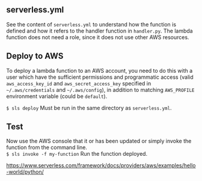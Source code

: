 ## serverless.yml
See the content of `serverless.yml` to understand how the function is defined and how it refers to the handler function in `handler.py`.
The lambda function does not need a role, since it does not use other AWS resources.

## Deploy to AWS
To deploy a lambda function to an AWS account, you need to do this with a user which have the sufficient permissions and programmatic access (valid `aws_access_key_id` and `aws_secret_access_key` specified in `~/.aws/credentials` and `~/.aws/config`), in addition to matching `AWS_PROFILE` environment variable (could be `default`).  

`$ sls deploy` Must be run in the same directory as `serverless.yml`.  

## Test
Now use the AWS console that it or has been updated or simply invoke the function from the command line.  
`$ sls invoke -f my-function` Run the function deployed. 

https://www.serverless.com/framework/docs/providers/aws/examples/hello-world/python/




